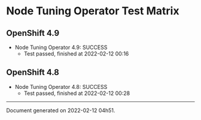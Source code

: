 
Node Tuning Operator Test Matrix
================================

OpenShift 4.9
-------------



* Node Tuning Operator 4.9: SUCCESS
  - Test passed, finished at 2022-02-12 00:16

OpenShift 4.8
-------------



* Node Tuning Operator 4.8: SUCCESS
  - Test passed, finished at 2022-02-12 00:28

---
Document generated on 2022-02-12 04h51.
